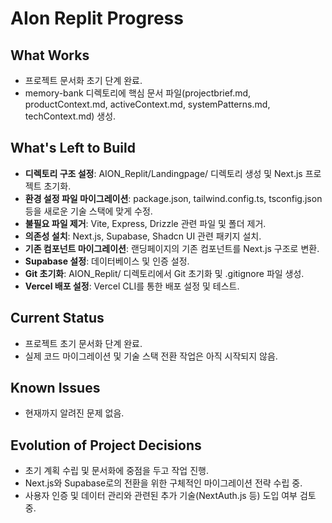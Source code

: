 # AIon Replit Progress

## What Works
- 프로젝트 문서화 초기 단계 완료.
- memory-bank 디렉토리에 핵심 문서 파일(projectbrief.md, productContext.md, activeContext.md, systemPatterns.md, techContext.md) 생성.

## What's Left to Build
- **디렉토리 구조 설정**: AION_Replit/Landingpage/ 디렉토리 생성 및 Next.js 프로젝트 초기화.
- **환경 설정 파일 마이그레이션**: package.json, tailwind.config.ts, tsconfig.json 등을 새로운 기술 스택에 맞게 수정.
- **불필요 파일 제거**: Vite, Express, Drizzle 관련 파일 및 폴더 제거.
- **의존성 설치**: Next.js, Supabase, Shadcn UI 관련 패키지 설치.
- **기존 컴포넌트 마이그레이션**: 랜딩페이지의 기존 컴포넌트를 Next.js 구조로 변환.
- **Supabase 설정**: 데이터베이스 및 인증 설정.
- **Git 초기화**: AION_Replit/ 디렉토리에서 Git 초기화 및 .gitignore 파일 생성.
- **Vercel 배포 설정**: Vercel CLI를 통한 배포 설정 및 테스트.

## Current Status
- 프로젝트 초기 문서화 단계 완료.
- 실제 코드 마이그레이션 및 기술 스택 전환 작업은 아직 시작되지 않음.

## Known Issues
- 현재까지 알려진 문제 없음.

## Evolution of Project Decisions
- 초기 계획 수립 및 문서화에 중점을 두고 작업 진행.
- Next.js와 Supabase로의 전환을 위한 구체적인 마이그레이션 전략 수립 중.
- 사용자 인증 및 데이터 관리와 관련된 추가 기술(NextAuth.js 등) 도입 여부 검토 중.
